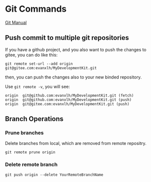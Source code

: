 # Git Commands



[Git Manual](https://evanxlh.github.io/2020/06/29/git-manual/)

## Push commit to multiple git repositories

If you have a github project, and you also want to push the changes to gitee, you can do like this:

```shell
git remote set-url --add origin git@gitee.com:evanxlh/MyDevelopmentKit.git
```

then, you can push the changes also to your new binded repository.

 Use `git remote -v`, you will see:

```shell
origin	git@github.com:evanxlh/MyDevelopmentKit.git (fetch)
origin	git@github.com:evanxlh/MyDevelopmentKit.git (push)
origin	git@gitee.com:evanxlh/MyDevelopmentKit.git (push)
```



## Branch Operations

### Prune branches 

Delete branches from local, which are removed from remote repositry.

 ```shell
 git remote prune origin
 ```



### Delete remote branch

```shell
git push origin --delete YourRemoteBranchName
```



